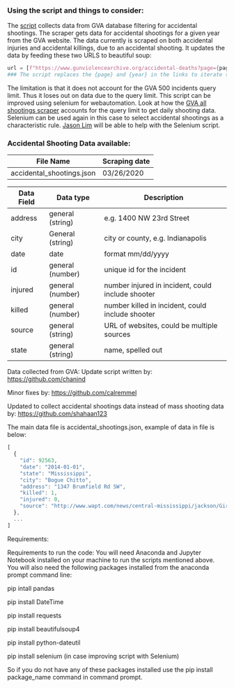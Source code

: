 ### Using the script and things to consider:

The [script](https://github.com/kschnippel/GVA/blob/master/Accidental%20Shootings/GVA%20accidental%20shooting%20scraper.ipynb) collects data from GVA database filtering for accidental shootings. The scraper gets data for accidental shootings for a given year from the GVA website. 
The data currently is scraped on both accidental injuries and accidental killings, due to an accidental shooting. It updates the data by feeding these two URLS to beautiful soup: 
```python
url = [f"https://www.gunviolencearchive.org/accidental-deaths?page={page}&year={year}", f"https://www.gunviolencearchive.org/accidental-injuries?page={page}&year={year}" ]
### The script replaces the {page} and {year} in the links to iterate through the accidental shootings in a year.
```
The limitation is that it does not account for the GVA 500 incidents query limit. Thus it loses out on data due to the query limit. This script can be improved using selenium for webautomation. Look at how the [GVA all shootings scraper](https://github.com/kschnippel/GVA/blob/master/All%20shootings/Scripts/GVA%20query%20scrap%20using%20selenium.ipynb) accounts for the query limit to get daily shooting data. Selenium can be used again in this case to select accidental shootings as a characteristic rule.
[Jason Lim](https://github.com/jasonjklim) will be able to help with the Selenium script. 

### Accidental Shooting Data available:

File Name | Scraping date
-- | --
accidental_shootings.json | 03/26/2020

Data Field | Data type | Description
-- | -- | --
address | general (string) | e.g. 1400 NW 23rd Street
city | General (string) | city or county, e.g. Indianapolis
date | date | format mm/dd/yyyy
id | general (number) | unique id for the incident
injured | general (number) | number injured in incident, could include shooter
killed | general (number) | number killed in incident, could include shooter
source | general (string) | URL of websites, could be multiple sources
state | general (string) | name, spelled out



Data collected from GVA:
Update script written by: https://github.com/chanind

Minor fixes by: https://github.com/calremmel

Updated to collect accidental shootings data instead of mass shooting data by: https://github.com/shahaan123 

The main data file is accidental_shootings.json, example of data in file is below:

```js
[
  {
    "id": 92563,
    "date": "2014-01-01",
    "state": "Mississippi",
    "city": "Bogue Chitto",
    "address": "1347 Brumfield Rd SW",
    "killed": 1,
    "injured": 0,
    "source": "http://www.wapt.com/news/central-mississippi/jackson/Girl-shot-killed-with-pellet-gun/23747080"
  },
  ...
]
```


Requirements: 

Requirements to run the code:
You will need Anaconda and Jupyter Notebook installed on your machine to run the scripts mentioned above. You will also need the following packages installed from the anaconda prompt command line:

pip intall pandas

pip install DateTime

pip install requests

pip install beautifulsoup4

pip install python-dateutil

pip install selenium (in case improving script with Selenium)

So if you do not have any of these packages installed use the pip install package_name command in command prompt.
